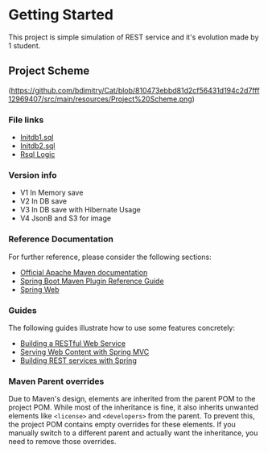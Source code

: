 # Getting Started

This project is simple simulation of REST service and it's evolution made by 1 student.


## Project Scheme
(https://github.com/bdimitry/Cat/blob/810473ebbd81d2cf56431d194c2d7fff12969407/src/main/resources/Project%20Scheme.png)

### File links

* [Initdb1.sql](src/main/resources/Initdb1.sql)
* [Initdb2.sql](src/main/resources/Initdb2.sql)
* [Rsql Logic](src/main/resources/rsqlLogic)

### Version info

* V1 In Memory save
* V2 In DB save
* V3 In DB save with Hibernate Usage
* V4 JsonB and S3 for image

### Reference Documentation

For further reference, please consider the following sections:

* [Official Apache Maven documentation](https://maven.apache.org/guides/index.html)
* [Spring Boot Maven Plugin Reference Guide](https://docs.spring.io/spring-boot/docs/3.1.3/maven-plugin/reference/htmlsingle/)
* [Spring Web](https://spring.io/projects/spring-ws)

### Guides

The following guides illustrate how to use some features concretely:

* [Building a RESTful Web Service](https://spring.io/guides/gs/rest-service/)
* [Serving Web Content with Spring MVC](https://spring.io/guides/gs/serving-web-content/)
* [Building REST services with Spring](https://spring.io/guides/tutorials/rest/)

### Maven Parent overrides

Due to Maven's design, elements are inherited from the parent POM to the project POM.
While most of the inheritance is fine, it also inherits unwanted elements like `<license>` and `<developers>` from the
parent.
To prevent this, the project POM contains empty overrides for these elements.
If you manually switch to a different parent and actually want the inheritance, you need to remove those overrides.

